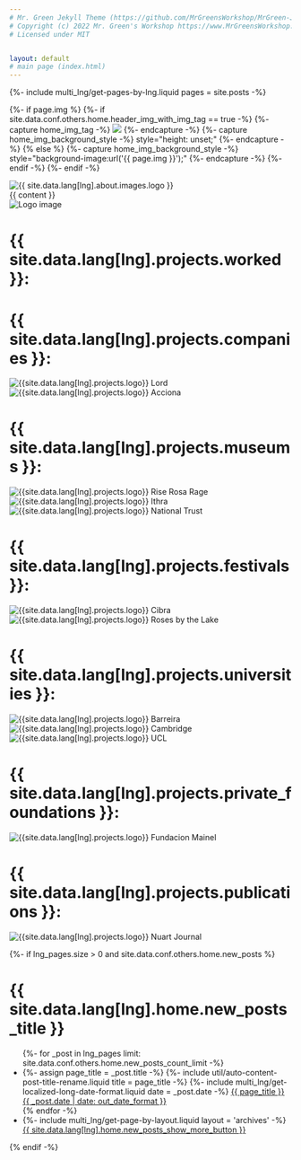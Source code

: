 ```yaml
---
# Mr. Green Jekyll Theme (https://github.com/MrGreensWorkshop/MrGreen-JekyllTheme)
# Copyright (c) 2022 Mr. Green's Workshop https://www.MrGreensWorkshop.com
# Licensed under MIT


layout: default
# main page (index.html)
---
```

{%- include multi_lng/get-pages-by-lng.liquid pages = site.posts -%}


{%- if page.img %}
 {%- if site.data.conf.others.home.header_img_with_img_tag == true -%}
   {%- capture home_img_tag -%} <img src="{{ page.img }}" /> {%- endcapture -%}
   {%- capture home_img_background_style -%} style="height: unset;" {%- endcapture -%}
 {% else %}
   {%- capture home_img_background_style -%} style="background-image:url('{{ page.img }}');" {%- endcapture -%}
 {%- endif -%}
{%- endif -%}

<div class="containertitle">
  <img id="imagename" src="/assets/img/default/name logo.webp" alt="{{ site.data.lang[lng].about.images.logo }}">
</div>
 <div class="home-intro-text markdown-style padding-container even-background">
   {{ content }}
<div>
  <div class="projectsFormat">
      <div class="photoTitle">
      <img id="imgTitles" src="/assets/img/default/logo.webp" alt="Logo image">
      <h1 class="title2">{{ site.data.lang[lng].projects.worked }}:</h1>
    </div>
    <div class="companiesProjectsContainer">
      <div>
        <h1>{{ site.data.lang[lng].projects.companies }}:</h1>
        <div>
          <img src="/assets/img/logos/lord logo.webp" alt="{{site.data.lang[lng].projects.logo}} Lord">
        <img src="/assets/img/logos/accionacultura.webp" alt="{{site.data.lang[lng].projects.logo}} Acciona">
      </div>
    </div>
    <div>
      <h1>{{ site.data.lang[lng].projects.museums }}: </h1>
      <div class="triple-img">
        <img src="/assets/img/logos/rise_rosa_rage.webp" alt="{{site.data.lang[lng].projects.logo}} Rise Rosa Rage">
        <img src="/assets/img/logos/ithra.webp" alt="{{site.data.lang[lng].projects.logo}} Ithra">
        <img src="/assets/img/logos/National.webp" alt="{{site.data.lang[lng].projects.logo}} National Trust" id="national-trust" >
      </div>
    </div>
    <div>
      <h1>{{ site.data.lang[lng].projects.festivals }}: </h1>
      <div>
        <img src="/assets/img/logos/Cibra.webp" alt="{{site.data.lang[lng].projects.logo}} Cibra">
        <img src="/assets/img/logos/rosa-lago.webp" alt="{{site.data.lang[lng].projects.logo}} Roses by the Lake">
      </div>
    </div>
    <div>
      <h1>{{ site.data.lang[lng].projects.universities }}:</h1>
      <div class="triple-img">
        <img src="/assets/img/logos/barreira.webp" alt="{{site.data.lang[lng].projects.logo}} Barreira">
        <img src="/assets/img/logos/Cambridge.webp" alt="{{site.data.lang[lng].projects.logo}} Cambridge">
        <img src="/assets/img/logos/UCL-Logo.webp" alt="{{site.data.lang[lng].projects.logo}} UCL">
      </div>
    </div>
    <div>
      <h1>{{ site.data.lang[lng].projects.private_foundations }}: </h1>
      <div>
        <img src="/assets/img/logos/mainel.webp" alt="{{site.data.lang[lng].projects.logo}} Fundacion Mainel">
      </div>
    </div>
    <div>
      <h1>{{ site.data.lang[lng].projects.publications }}: </h1>
      <div>
        <img src="/assets/img/logos/NuartJournal-logo-2021-stacked.webp" alt="{{site.data.lang[lng].projects.logo}} Nuart Journal">
        </div>
      </div>
    </div>
  </div>
 </div>
</div>


{%- if lng_pages.size > 0 and site.data.conf.others.home.new_posts %}
<div class="multipurpose-container new-posts-container">
 <h1>{{ site.data.lang[lng].home.new_posts_title }}</h1>
 <ul class="new-posts">
 {%- for _post in lng_pages limit: site.data.conf.others.home.new_posts_count_limit -%}
   <li>
     {%- assign page_title = _post.title -%}
     {%- include util/auto-content-post-title-rename.liquid title = page_title -%}
     {%- include multi_lng/get-localized-long-date-format.liquid date = _post.date -%}
     <a href="{{ site.baseurl }}{{ _post.url }}">{{ page_title }}
       <span>{{ _post.date | date: out_date_format }}</span>
     </a>
   </li>
 {% endfor -%}
   <li>
     {%- include multi_lng/get-page-by-layout.liquid layout = 'archives' -%}
     <a href="{{ site.baseurl }}{{ layout_page_obj.url }}">{{ site.data.lang[lng].home.new_posts_show_more_button }}</a>
   </li>
 </ul>
{% endif -%}

